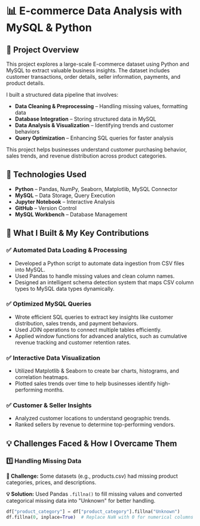 # 📊 E-commerce Data Analysis with MySQL & Python

## 📌 Project Overview
This project explores a large-scale E-commerce dataset using Python and MySQL to extract valuable business insights. The dataset includes customer transactions, order details, seller information, payments, and product details.

I built a structured data pipeline that involves:
- **Data Cleaning & Preprocessing** – Handling missing values, formatting data
- **Database Integration** – Storing structured data in MySQL
- **Data Analysis & Visualization** – Identifying trends and customer behaviors
- **Query Optimization** – Enhancing SQL queries for faster analysis

This project helps businesses understand customer purchasing behavior, sales trends, and revenue distribution across product categories.

## 🚀 Technologies Used
- **Python** – Pandas, NumPy, Seaborn, Matplotlib, MySQL Connector
- **MySQL** – Data Storage, Query Execution
- **Jupyter Notebook** – Interactive Analysis
- **GitHub** – Version Control
- **MySQL Workbench** – Database Management

## 🚀 What I Built & My Key Contributions
### ✅ Automated Data Loading & Processing
- Developed a Python script to automate data ingestion from CSV files into MySQL.
- Used Pandas to handle missing values and clean column names.
- Designed an intelligent schema detection system that maps CSV column types to MySQL data types dynamically.

### ✅ Optimized MySQL Queries
- Wrote efficient SQL queries to extract key insights like customer distribution, sales trends, and payment behaviors.
- Used JOIN operations to connect multiple tables efficiently.
- Applied window functions for advanced analytics, such as cumulative revenue tracking and customer retention rates.

### ✅ Interactive Data Visualization
- Utilized Matplotlib & Seaborn to create bar charts, histograms, and correlation heatmaps.
- Plotted sales trends over time to help businesses identify high-performing months.

### ✅ Customer & Seller Insights
- Analyzed customer locations to understand geographic trends.
- Ranked sellers by revenue to determine top-performing vendors.

## 💡 Challenges Faced & How I Overcame Them
### 1️⃣ Handling Missing Data
**📌 Challenge:** Some datasets (e.g., products.csv) had missing product categories, prices, and descriptions.

**💡 Solution:** Used Pandas `.fillna()` to fill missing values and converted categorical missing data into "Unknown" for better handling.

```python
df["product_category"] = df["product_category"].fillna("Unknown")
df.fillna(0, inplace=True)  # Replace NaN with 0 for numerical columns
